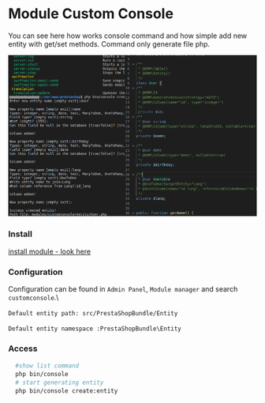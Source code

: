 # Module Custom Console
You can see here how works console command and how simple add new entity with get/set methods. Command only generate file php.



![alt text](screen.png "Title")

### Install
[install module - look here](https://github.com/damian-pm/prestashop_examples/tree/master/SimpleInstall.md)

### Configuration
Configuration can be found in `Admin Panel`, `Module manager` and search `customconsole`.\

``Default entity path: src/PrestaShopBundle/Entity``

``Default entity namespace :PrestaShopBundle\Entity ``

### Access
```bash
  #show list command
  php bin/console
  # start generating entity
  php bin/console create:entity
```
